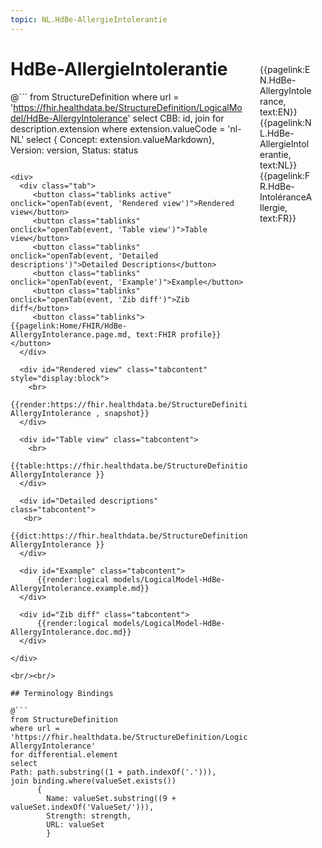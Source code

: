 ```yaml
---
topic: NL.HdBe-AllergieIntolerantie
---
```


<div style="float:right;width:85px;padding:10px;margin:10">
<p>{{pagelink:EN.HdBe-AllergyIntolerance, text:EN}}  {{pagelink:NL.HdBe-AllergieIntolerantie, text:NL}}  {{pagelink:FR.HdBe-IntoléranceAllergie, text:FR}}<p>
</div>

# HdBe-AllergieIntolerantie



@```
from StructureDefinition
where url = 'https://fhir.healthdata.be/StructureDefinition/LogicalModel/HdBe-AllergyIntolerance'
select 
CBB: id,
join for description.extension where extension.valueCode = 'nl-NL' select { Concept: extension.valueMarkdown}, 
Version: version,
Status: status
```

<div>
  <div class="tab">
     <button class="tablinks active" onclick="openTab(event, 'Rendered view')">Rendered view</button>
     <button class="tablinks" onclick="openTab(event, 'Table view')">Table view</button>
     <button class="tablinks" onclick="openTab(event, 'Detailed descriptions')">Detailed Descriptions</button>
     <button class="tablinks" onclick="openTab(event, 'Example')">Example</button>
     <button class="tablinks" onclick="openTab(event, 'Zib diff')">Zib diff</button>
     <button class="tablinks">{{pagelink:Home/FHIR/HdBe-AllergyIntolerance.page.md, text:FHIR profile}}</button>
  </div>

  <div id="Rendered view" class="tabcontent" style="display:block">
    <br>
      {{render:https://fhir.healthdata.be/StructureDefinition/LogicalModel/HdBe-AllergyIntolerance , snapshot}}
  </div>

  <div id="Table view" class="tabcontent">
    <br>
      {{table:https://fhir.healthdata.be/StructureDefinition/LogicalModel/HdBe-AllergyIntolerance }}
  </div>

  <div id="Detailed descriptions" class="tabcontent">
   <br>
      {{dict:https://fhir.healthdata.be/StructureDefinition/LogicalModel/HdBe-AllergyIntolerance }}
  </div>

  <div id="Example" class="tabcontent">
      {{render:logical models/LogicalModel-HdBe-AllergyIntolerance.example.md}}
  </div>

  <div id="Zib diff" class="tabcontent">
      {{render:logical models/LogicalModel-HdBe-AllergyIntolerance.doc.md}}
  </div>

</div>

<br/><br/> 

## Terminology Bindings

@```
from StructureDefinition
where url = 'https://fhir.healthdata.be/StructureDefinition/LogicalModel/HdBe-AllergyIntolerance'
for differential.element
select
Path: path.substring((1 + path.indexOf('.'))),
join binding.where(valueSet.exists())
      { 
        Name: valueSet.substring((9 + valueSet.indexOf('ValueSet/'))),
        Strength: strength,
        URL: valueSet
        }
```  